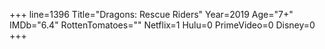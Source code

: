 +++
line=1396
Title="Dragons: Rescue Riders"
Year=2019
Age="7+"
IMDb="6.4"
RottenTomatoes=""
Netflix=1
Hulu=0
PrimeVideo=0
Disney=0
+++

